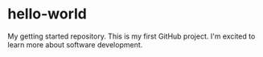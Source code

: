 # hello-world
My getting started repository.
This is my first GitHub project.  I'm excited to learn more about software development.
